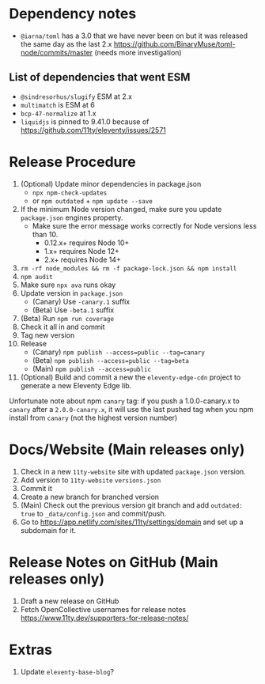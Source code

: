 # Dependency notes

- `@iarna/toml` has a 3.0 that we have never been on but it was released the same day as the last 2.x https://github.com/BinaryMuse/toml-node/commits/master (needs more investigation)

## List of dependencies that went ESM

- `@sindresorhus/slugify` ESM at 2.x
- `multimatch` is ESM at 6
- `bcp-47-normalize` at 1.x
- `liquidjs` is pinned to 9.41.0 because of https://github.com/11ty/eleventy/issues/2571

# Release Procedure

1. (Optional) Update minor dependencies in package.json
   - `npx npm-check-updates`
   - or `npm outdated` + `npm update --save`
1. If the minimum Node version changed, make sure you update `package.json` engines property.
   - Make sure the error message works correctly for Node versions less than 10.
     - 0.12.x+ requires Node 10+
     - 1.x+ requires Node 12+
     - 2.x+ requires Node 14+
1. `rm -rf node_modules && rm -f package-lock.json && npm install`
1. `npm audit`
1. Make sure `npx ava` runs okay
1. Update version in `package.json`
   - (Canary) Use `-canary.1` suffix
   - (Beta) Use `-beta.1` suffix
1. (Beta) Run `npm run coverage`
1. Check it all in and commit
1. Tag new version
1. Release
   - (Canary) `npm publish --access=public --tag=canary`
   - (Beta) `npm publish --access=public --tag=beta`
   - (Main) `npm publish --access=public`
1. (Optional) Build and commit a new the `eleventy-edge-cdn` project to generate a new Eleventy Edge lib.

Unfortunate note about npm `canary` tag: if you push a 1.0.0-canary.x to `canary` after a `2.0.0-canary.x`, it will use the last pushed tag when you npm install from `canary` (not the highest version number)

# Docs/Website (Main releases only)

1. Check in a new `11ty-website` site with updated `package.json` version.
1. Add version to `11ty-website` `versions.json`
1. Commit it
1. Create a new branch for branched version
1. (Main) Check out the previous version git branch and add `outdated: true` to `_data/config.json` and commit/push.
1. Go to https://app.netlify.com/sites/11ty/settings/domain and set up a subdomain for it.

# Release Notes on GitHub (Main releases only)

1. Draft a new release on GitHub
1. Fetch OpenCollective usernames for release notes https://www.11ty.dev/supporters-for-release-notes/

# Extras

1. Update `eleventy-base-blog`?
